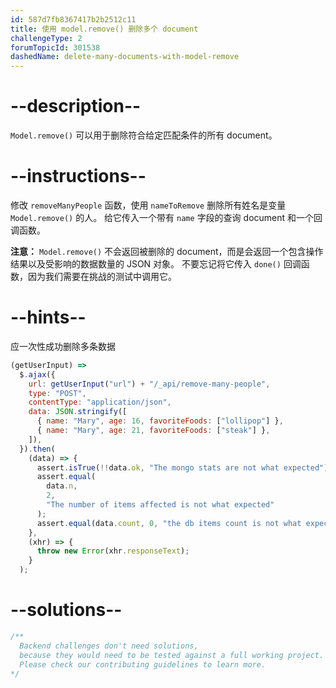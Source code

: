 ```yaml
---
id: 587d7fb8367417b2b2512c11
title: 使用 model.remove() 删除多个 document
challengeType: 2
forumTopicId: 301538
dashedName: delete-many-documents-with-model-remove
---
```


# --description--

`Model.remove()` 可以用于删除符合给定匹配条件的所有 document。

# --instructions--

修改 `removeManyPeople` 函数，使用 `nameToRemove` 删除所有姓名是变量 `Model.remove()` 的人。 给它传入一个带有 `name` 字段的查询 document 和一个回调函数。

**注意：** `Model.remove()` 不会返回被删除的 document，而是会返回一个包含操作结果以及受影响的数据数量的 JSON 对象。 不要忘记将它传入 `done()` 回调函数，因为我们需要在挑战的测试中调用它。

# --hints--

应一次性成功删除多条数据

```js
(getUserInput) =>
  $.ajax({
    url: getUserInput("url") + "/_api/remove-many-people",
    type: "POST",
    contentType: "application/json",
    data: JSON.stringify([
      { name: "Mary", age: 16, favoriteFoods: ["lollipop"] },
      { name: "Mary", age: 21, favoriteFoods: ["steak"] },
    ]),
  }).then(
    (data) => {
      assert.isTrue(!!data.ok, "The mongo stats are not what expected");
      assert.equal(
        data.n,
        2,
        "The number of items affected is not what expected"
      );
      assert.equal(data.count, 0, "the db items count is not what expected");
    },
    (xhr) => {
      throw new Error(xhr.responseText);
    }
  );
```

# --solutions--

```js
/**
  Backend challenges don't need solutions, 
  because they would need to be tested against a full working project. 
  Please check our contributing guidelines to learn more.
*/
```
